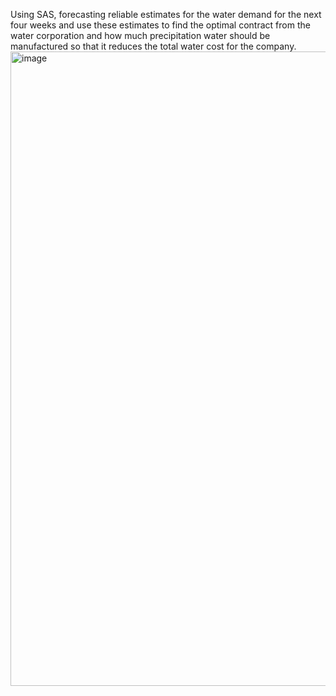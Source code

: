 Using SAS, forecasting reliable estimates for the water demand for the next four weeks and use these estimates to find the optimal contract from the water corporation and how much precipitation water should be manufactured so that it reduces the total water cost for the company.
<img width="1015" alt="image" src="https://user-images.githubusercontent.com/97696313/165981438-70897fa4-22a9-4f2f-8edc-ff661e23b8b3.png">

